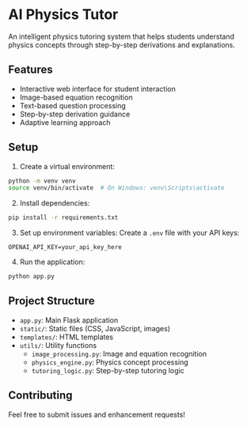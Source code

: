 # AI Physics Tutor

An intelligent physics tutoring system that helps students understand physics concepts through step-by-step derivations and explanations.

## Features

- Interactive web interface for student interaction
- Image-based equation recognition
- Text-based question processing
- Step-by-step derivation guidance
- Adaptive learning approach

## Setup

1. Create a virtual environment:
```bash
python -m venv venv
source venv/bin/activate  # On Windows: venv\Scripts\activate
```

2. Install dependencies:
```bash
pip install -r requirements.txt
```

3. Set up environment variables:
Create a `.env` file with your API keys:
```
OPENAI_API_KEY=your_api_key_here
```

4. Run the application:
```bash
python app.py
```

## Project Structure

- `app.py`: Main Flask application
- `static/`: Static files (CSS, JavaScript, images)
- `templates/`: HTML templates
- `utils/`: Utility functions
  - `image_processing.py`: Image and equation recognition
  - `physics_engine.py`: Physics concept processing
  - `tutoring_logic.py`: Step-by-step tutoring logic

## Contributing

Feel free to submit issues and enhancement requests! 